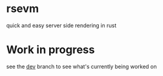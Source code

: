 # rsevm
quick and easy server side rendering in rust

# Work in progress
see the [dev](https://github.com/Aelto/rsevm/tree/dev) branch to see what's currently being worked on
